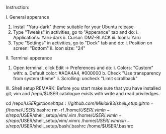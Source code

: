 Instruction:

I. General apperance
   1. Install "Yaru-dark" theme suitable for your Ubuntu release
   2. Type "Tweaks" in activities, go to "Apperance" tab and do:
      i.   Applications: Yaru-dark
      ii.  Cursor: DMZ-BLACK
      iii. Icons: Yaru
   3. Type "Settings" in activities, go to "Dock" tab and do:
      i.  Position on screen: "Bottom"
      ii. Icon size: "24"

II. Terminal apperance
   1. Open terminal, click Edit -> Preferences and do:
      i.  Colors: "Custom" with:
          a. Default color: #ADA4A4, #000000
          b. Check "Use transparency from system theme"
      ii. Scrolling: uncheck "Limit scrollback"

III. Shell setup
  REMARK:
  Before you start make sure that you have installed git, vim
  and /repo/$USER catalogue exists with write and read priviledges.
  
  cd /repo/$USER
  git clone https://github.com/Miklak93/shell_setup.git
  rm -f /home/$USER/.bashrc
  rm -rf /home/$USER/.vim
  ln -s /repo/$USER/shell_setup/vim/.vim /home/$USER/.vim
  ln -s /repo/$USER/shell_setup/vim/.vimrc /home/$USER/.vimrc
  ln -s /repo/$USER/shell_setup/bash/.bashrc /home/$USER/.bashrc

